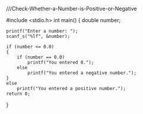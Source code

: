 ///Check-Whether-a-Number-is-Positive-or-Negative

#include <stdio.h>
int main()
{
	double number;

	printf("Enter a number: ");
	scanf_s("%lf", &number);

	if (number <= 0.0)
	{
		if (number == 0.0)
			printf("You entered 0.");
		else
			printf("You entered a negative number.");
	}
	else
		printf("You entered a positive number.");
	return 0;
}
